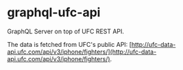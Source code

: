 # graphql-ufc-api

GraphQL Server on top of UFC REST API.

The data is fetched from UFC's public API: [http://ufc-data-api.ufc.com/api/v3/iphone/fighters/](http://ufc-data-api.ufc.com/api/v3/iphone/fighters/).